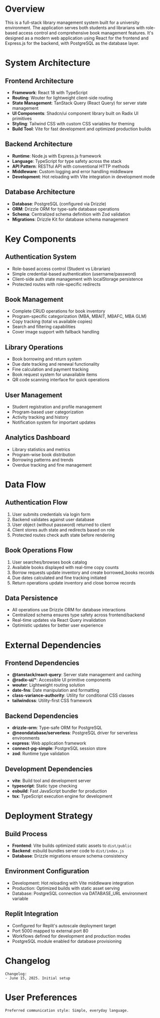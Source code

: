 # Overview

This is a full-stack library management system built for a university environment. The application serves both students and librarians with role-based access control and comprehensive book management features. It's designed as a modern web application using React for the frontend and Express.js for the backend, with PostgreSQL as the database layer.

# System Architecture

## Frontend Architecture
- **Framework**: React 18 with TypeScript
- **Routing**: Wouter for lightweight client-side routing
- **State Management**: TanStack Query (React Query) for server state management
- **UI Components**: Shadcn/ui component library built on Radix UI primitives
- **Styling**: Tailwind CSS with custom CSS variables for theming
- **Build Tool**: Vite for fast development and optimized production builds

## Backend Architecture
- **Runtime**: Node.js with Express.js framework
- **Language**: TypeScript for type safety across the stack
- **API Pattern**: RESTful API with conventional HTTP methods
- **Middleware**: Custom logging and error handling middleware
- **Development**: Hot reloading with Vite integration in development mode

## Database Architecture
- **Database**: PostgreSQL (configured via Drizzle)
- **ORM**: Drizzle ORM for type-safe database operations
- **Schema**: Centralized schema definition with Zod validation
- **Migrations**: Drizzle Kit for database schema management

# Key Components

## Authentication System
- Role-based access control (Student vs Librarian)
- Simple credential-based authentication (username/password)
- Client-side auth state management with localStorage persistence
- Protected routes with role-specific redirects

## Book Management
- Complete CRUD operations for book inventory
- Program-specific categorization (MBA, MBAIT, MBAFC, MBA GLM)
- Copy tracking (total vs available copies)
- Search and filtering capabilities
- Cover image support with fallback handling

## Library Operations
- Book borrowing and return system
- Due date tracking and renewal functionality
- Fine calculation and payment tracking
- Book request system for unavailable items
- QR code scanning interface for quick operations

## User Management
- Student registration and profile management
- Program-based user categorization
- Activity tracking and history
- Notification system for important updates

## Analytics Dashboard
- Library statistics and metrics
- Program-wise book distribution
- Borrowing patterns and trends
- Overdue tracking and fine management

# Data Flow

## Authentication Flow
1. User submits credentials via login form
2. Backend validates against user database
3. User object (without password) returned to client
4. Client stores auth state and redirects based on role
5. Protected routes check auth state before rendering

## Book Operations Flow
1. User searches/browses book catalog
2. Available books displayed with real-time copy counts
3. Borrow requests update inventory and create borrowed_books records
4. Due dates calculated and fine tracking initiated
5. Return operations update inventory and close borrow records

## Data Persistence
- All operations use Drizzle ORM for database interactions
- Centralized schema ensures type safety across frontend/backend
- Real-time updates via React Query invalidation
- Optimistic updates for better user experience

# External Dependencies

## Frontend Dependencies
- **@tanstack/react-query**: Server state management and caching
- **@radix-ui/***: Accessible UI primitive components
- **wouter**: Lightweight routing solution
- **date-fns**: Date manipulation and formatting
- **class-variance-authority**: Utility for conditional CSS classes
- **tailwindcss**: Utility-first CSS framework

## Backend Dependencies
- **drizzle-orm**: Type-safe ORM for PostgreSQL
- **@neondatabase/serverless**: PostgreSQL driver for serverless environments
- **express**: Web application framework
- **connect-pg-simple**: PostgreSQL session store
- **zod**: Runtime type validation

## Development Dependencies
- **vite**: Build tool and development server
- **typescript**: Static type checking
- **esbuild**: Fast JavaScript bundler for production
- **tsx**: TypeScript execution engine for development

# Deployment Strategy

## Build Process
- **Frontend**: Vite builds optimized static assets to `dist/public`
- **Backend**: esbuild bundles server code to `dist/index.js`
- **Database**: Drizzle migrations ensure schema consistency

## Environment Configuration
- Development: Hot reloading with Vite middleware integration
- Production: Optimized builds with static asset serving
- Database: PostgreSQL connection via DATABASE_URL environment variable

## Replit Integration
- Configured for Replit's autoscale deployment target
- Port 5000 mapped to external port 80
- Workflows defined for development and production modes
- PostgreSQL module enabled for database provisioning

# Changelog

```
Changelog:
- June 15, 2025. Initial setup
```

# User Preferences

```
Preferred communication style: Simple, everyday language.
```